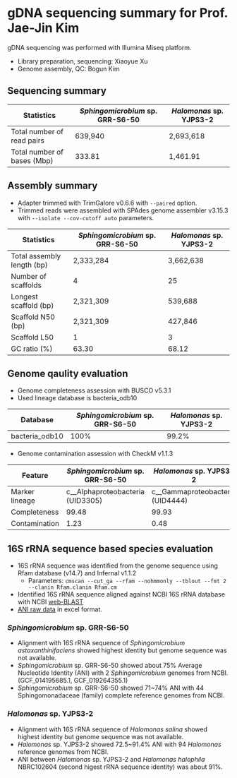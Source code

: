 # gDNA sequencing summary for Prof. Jae-Jin Kim

gDNA sequencing was performed with Illumina Miseq platform.

* Library preparation, sequencing: Xiaoyue Xu
* Genome assembly, QC: Bogun Kim

## Sequencing summary

Statistics | _Sphingomicrobium_ sp. GRR-S6-50 | _Halomonas_ sp. YJPS3-2
---- | ---- | ----
Total number of read pairs | 639,940 | 2,693,618
Total number of bases (Mbp) | 333.81 | 1,461.91

## Assembly summary

* Adapter trimmed with TrimGalore v0.6.6 with `--paired` option.
* Trimmed reads were assembled with SPAdes genome assembler v3.15.3 with `--isolate --cov-cutoff auto` parameters.

Statistics | _Sphingomicrobium_ sp. GRR-S6-50 | _Halomonas_ sp. YJPS3-2
---- | ---- | ----
Total assembly length (bp) | 2,333,284 | 3,662,638
Number of scaffolds | 4 | 25
Longest scaffold (bp) | 2,321,309 | 539,688
Scaffold N50 (bp) | 2,321,309 | 427,846
Scaffold L50 | 1 | 3
GC ratio (%) | 63.30 | 68.12

## Genome qaulity evaluation

* Genome completeness assession with BUSCO v5.3.1
* Used lineage database is bacteria_odb10

Database | _Sphingomicrobium_ sp. GRR-S6-50 | _Halomonas_ sp. YJPS3-2
---- | ---- | ----
bacteria_odb10 | 100% | 99.2%

* Genome contamination assession with CheckM v1.1.3

Feature | _Sphingomicrobium_ sp. GRR-S6-50 | _Halomonas_ sp. YJPS3-2
---- | ---- | ----
Marker lineage | c__Alphaproteobacteria (UID3305) | c__Gammaproteobacteria (UID4444)
Completeness | 99.48 | 99.93
Contamination | 1.23 | 0.48

## 16S rRNA sequence based species evaluation

* 16S rRNA sequence was identified from the genome sequence using Rfam database (v14.7) and Infernal v1.1.2
  * Parameters: `cmscan --cut_ga --rfam --nohmmonly --tblout --fmt 2 --clanin Rfam.clanin Rfam.cm`
* Identified 16S rRNA sequence aligned against NCBI 16S rRNA database with NCBI [web-BLAST](https://blast.ncbi.nlm.nih.gov/Blast.cgi)
* [ANI raw data](./rawdata/ANI_analysis_rawdata.zip) in excel format.

### _Sphingomicrobium_ sp. GRR-S6-50

* Alignment with 16S rRNA sequence of _Sphingomicrobium astaxanthinifaciens_ showed highest identity but genome sequence was not available.
* _Sphingomicrobium_ sp. GRR-S6-50 showed about 75% Average Nucleotide Identity (ANI) with 2 _Sphingomicrobium_ genomes from NCBI. (GCF_014195685.1, GCF_019264355.1)
* _Sphingomicrobium_ sp. GRR-S6-50 showed 71~74% ANI with 44 Sphingomonadaceae (family) complete reference genomes from NCBI.

### _Halomonas_ sp. YJPS3-2

* Alignment with 16S rRNA sequence of _Halomonas salina_ showed highest identity but genome sequence was not available.
* _Halomonas_ sp. YJPS3-2 showed 72.5~91.4% ANI with 94 _Halomonas_ reference genomes from NCBI.
* ANI between _Halomonas_ sp. YJPS3-2 and _Halomonas halophila_ NBRC102604 (second higest rRNA sequence identity) was about 91%.
